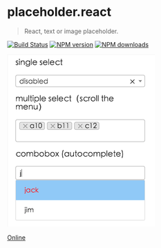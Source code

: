 # placeholder.react

> React, text or image placeholder.

[![Build Status](https://api.travis-ci.org/fast-flow/placeholder.react.svg)](https://travis-ci.org/fast-flow/placeholder.react)
[![NPM version](https://img.shields.io/npm/v/placeholder.react.svg?style=flat)](https://npmjs.org/package/placeholder.react)
[![NPM downloads](http://img.shields.io/npm/dm/placeholder.react.svg?style=flat)](https://npmjs.org/package/placeholder.react)


[![Preview](./example/preview.png)](http://fast-flow.github.io/placeholder.react/example)

[Online](http://fast-flow.github.io/placeholder.react)
